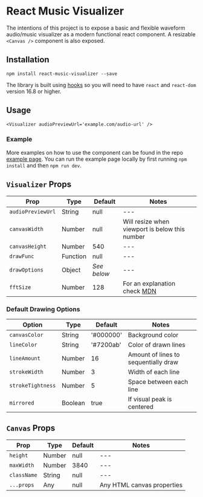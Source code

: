 # React Music Visualizer

The intentions of this project is to expose a basic and flexible waveform audio/music visualizer as a modern functional react component. A resizable `<Canvas />` component is also exposed.

## Installation

```
npm install react-music-visualizer --save
```

The library is built using [hooks](https://reactjs.org/docs/hooks-intro.html) so you will need to have `react` and `react-dom` version 16.8 or higher.

## Usage

```
<Visualizer audioPreviewUrl='example.com/audio-url' />
```

### Example

More examples on how to use the component can be found in the repo [example page](example/example.js). You can run the example page locally by first running `npm install` and then `npm run dev`.

## `Visualizer` Props

Prop | Type | Default | Notes
--- | --- | --- | ---
`audioPreviewUrl` | String | null | ---
`canvasWidth` | Number | null | Will resize when viewport is below this number
`canvasHeight` | Number | 540 | ---
`drawFunc` | Function | null | ---
`drawOptions` | Object | _See below_ | ---
`fftSize` | Number | 128 | For an explanation check [MDN](https://developer.mozilla.org/en-US/docs/Web/API/AnalyserNode/fftSize)

### Default Drawing Options
Option | Type | Default | Notes
--- | --- | --- | ---
`canvasColor` | String | '#000000' | Background color
`lineColor` | String | '#7200ab' | Color of drawn lines
`lineAmount` | Number | 16 | Amount of lines to sequentially draw
`strokeWidth` | Number | 3 | Width of each line
`strokeTightness` | Number | 5 | Space between each line
`mirrored` | Boolean | true | If visual peak is centered

## `Canvas` Props

Prop | Type | Default | Notes
--- | --- | --- | ---
`height` | Number | null | ---
`maxWidth` | Number | 3840 | ---
`className` | String | null | ---
`...props` | Any | null | Any HTML canvas properties